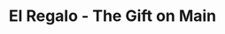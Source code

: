 ---
title: "El Regalo - The Gift on Main"
url: /albertville/el-regalo-the-gift-on-main/
shop: gift
---